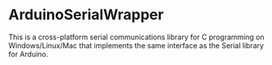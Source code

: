 ArduinoSerialWrapper
====================

This is a cross-platform serial communications library for C programming on Windows/Linux/Mac that implements the same interface as the Serial library for Arduino.
